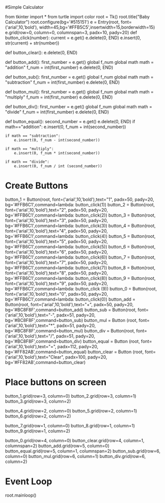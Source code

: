 #Simple Calculator

from tkinter import *
from turtle import color
root = Tk() 
root.title("Baby Calculator")
root.configure(bg='#515151')
e = Entry(root, font=('arial',10,'bold'), width=45,bg='#FFB5C5',insertwidth=15,borderwidth=15)
e.grid(row=0, column=0, columnspan=3, padx=10, pady=20)
def button_click(number):
    current = e.get()
    e.delete(0, END)
    e.insert(0, str(current) + str(number))

def button_clear(): 
    e.delete(0, END)

def button_add():
    first_number = e.get()
    global f_num
    global math
    math = "addition"
    f_num = int(first_number)
    e.delete(0, END)

def button_sub():
    first_number = e.get()
    global f_num
    global math
    math = "subtraction"
    f_num = int(first_number)
    e.delete(0, END)

def button_mul():
    first_number = e.get()
    global f_num
    global math
    math = "multiply"
    f_num = int(first_number)
    e.delete(0, END)

def button_div():
    first_number = e.get()
    global f_num
    global math
    math = "divide"
    f_num = int(first_number)
    e.delete(0, END)

def button_equal():
    second_number = e.get()
    e.delete(0, END) 
    if math=="addition":
        e.insert(0, f_num + int(second_number))

    if math == "subtraction":
        e.insert(0, f_num - int(second_number))

    if math == "multiply":
        e.insert(0, f_num * int(second_number))

    if math == "divide":
        e.insert(0, f_num / int (second_number))

# Create Buttons
button_1 = Button(root, font=('arial',10,'bold'),text="1", padx=50, pady=20, bg='#FFB6C1',command=lambda: button_click(1))
button_2 = Button(root, font=('arial',10,'bold'),text="2", padx=50, pady=20, bg='#FFB6C1',command=lambda: button_click(2)) 
button_3 = Button(root, font=('arial',10,'bold'),text="3", padx=50, pady=20, bg='#FFB6C1',command=lambda: button_click(3))
button_4 = Button(root, font=('arial',10,'bold'),text="4", padx=50, pady=20, bg='#FFB6C1',command=lambda: button_click(4))
button_5 = Button(root, font=('arial',10,'bold'),text="5", padx=50, pady=20, bg='#FFB6C1',command=lambda: button_click(5))
button_6 = Button(root, font=('arial',10,'bold'),text="6", padx=50, pady=20, bg='#FFB6C1',command=lambda: button_click(6))
button_7 = Button(root, font=('arial',10,'bold'),text="7", padx=50, pady=20, bg='#FFB6C1',command=lambda: button_click(7))
button_8 = Button(root, font=('arial',10,'bold'),text="8", padx=50, pady=20, bg='#FFB6C1',command=lambda: button_click(8))
button_9 = Button(root, font=('arial',10,'bold'),text="9", padx=50, pady=20, bg='#FFB6C1',command=lambda: button_click (9))
button_0 = Button(root, font=('arial',10,'bold'),text="0", padx=50, pady=20, bg='#FFB6C1',command=lambda: button_click(0)) 
button_add = Button(root, font=('arial',10,'bold'),text="+", padx=50, pady=20, bg='#BC8F8F',command=button_add)
button_sub = Button(root, font=('arial',10,'bold'),text="-", padx=51, pady=20, bg='#BC8F8F',command=button_sub)
button_mul = Button (root, font=('arial',10,'bold'),text="*", padx=51, pady=20, bg='#BC8F8F',command=button_mul) 
button_div = Button(root, font=('arial',10,'bold'),text="/", padx=51, pady=20, bg='#BC8F8F',command=button_div)
button_equal = Button (root, font=('arial',10,'bold'),text="=", padx=112, pady=20, bg='#FF82AB',command=button_equal)
button_clear = Button (root, font=('arial',10,'bold'),text="Clear", padx=100, pady=20, bg='#FF82AB',command=button_clear)

# Place buttons on screen
button_1.grid(row=3, column=0)
button_2.grid(row=3, column=1)
button_3.grid(row=3, column=2)

button_4.grid(row=2, column=0)
button_5.grid(row=2, column=1)
button_6.grid(row=2, column=2)

button_7.grid(row=1, column=0)
button_8.grid(row=1, column=1)
button_9.grid(row=1, column=2)

button_0.grid(row=4, column=0)
button_clear.grid(row=4, column=1, columnspan=2) 
button_add.grid(row=5, column=0)
button_equal.grid(row=5, column=1, columnspan=2)
button_sub.grid(row=6, column=0)
button_mul.grid(row=6, column=1)
button_div.grid(row=6, column=2)
# Event Loop
root.mainloop()
